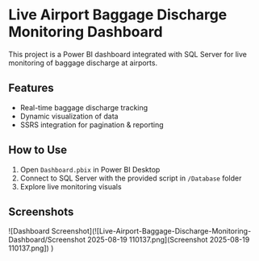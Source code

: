 # Live Airport Baggage Discharge Monitoring Dashboard  

This project is a Power BI dashboard integrated with SQL Server for live monitoring of baggage discharge at airports.  

## Features
- Real-time baggage discharge tracking  
- Dynamic visualization of data  
- SSRS integration for pagination & reporting  

## How to Use
1. Open `Dashboard.pbix` in Power BI Desktop  
2. Connect to SQL Server with the provided script in `/Database` folder  
3. Explore live monitoring visuals  

## Screenshots

![Dashboard Screenshot](![Live-Airport-Baggage-Discharge-Monitoring-Dashboard/Screenshot 2025-08-19 110137.png](Screenshot 2025-08-19 110137.png])
)
